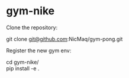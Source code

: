 # gym-nike
Clone the repository:

git clone git@github.com:NicMaq/gym-pong.git  

Register the new gym env:

cd gym-nike/  
pip install -e .  



